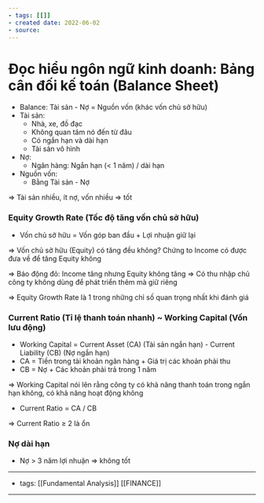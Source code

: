 ```yaml
---
- tags: [[]]
- created date: 2022-06-02
- source: 
---
```

# Đọc hiểu ngôn ngữ kinh doanh: Bảng cân đối kế toán (Balance Sheet)

-   Balance: Tài sản - Nợ = Nguồn vốn (khác vốn chủ sở hữu)
-   Tài sản:
    -   Nhà, xe, đồ đạc
    -   Không quan tâm nó đến từ đâu
    -   Có ngắn hạn và dài hạn
    -   Tài sản vô hình
-   Nợ:
    -   Ngân hàng: Ngắn hạn (< 1 năm) / dài hạn
-   Nguồn vốn:
    -   Bằng Tài sản - Nợ

⇒ Tài sản nhiều, ít nợ, vốn nhiều ⇒ tốt

### Equity Growth Rate (Tốc độ tăng vốn chủ sở hữu)

-   Vốn chủ sở hữu = Vốn góp ban đầu + Lợi nhuận giữ lại

⇒ Vốn chủ sở hữu (Equity) có tăng đều không? Chứng to Income có được đưa về để tăng Equity không

⇒ Báo động đỏ: Income tăng nhưng Equity không tăng ⇒ Có thu nhập chủ công ty không dùng để phát triển thêm mà giữ riêng

⇒ Equity Growth Rate là 1 trong những chỉ số quan trọng nhất khi đánh giá

### Current Ratio (Tỉ lệ thanh toán nhanh) ~ Working Capital (Vốn lưu động)

-   Working Capital = Current Asset (CA) (Tài sản ngắn hạn) - Current Liability (CB) (Nợ ngắn hạn)
-   CA = Tiền trong tài khoản ngân hàng + Giá trị các khoản phải thu
-   CB = Nợ + Các khoản phải trả trong 1 năm

⇒ Working Capital nói lên rằng công ty có khả năng thanh toán trong ngắn hạn không, có khả năng hoạt động không

-   Current Ratio = CA / CB

⇒ Current Ratio ≥ 2 là ổn

### Nợ dài hạn

-   Nợ > 3 năm lợi nhuận ⇒ không tốt
---
- tags: [[Fundamental Analysis]] [[FINANCE]]
---
